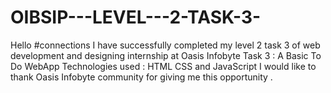 # OIBSIP---LEVEL---2-TASK-3-
Hello #connections I have successfully completed my level 2 task 3 of web development and designing internship at Oasis Infobyte Task 3 : A Basic To Do WebApp Technologies used : HTML CSS and JavaScript I would like to thank Oasis Infobyte community for giving me this opportunity .
